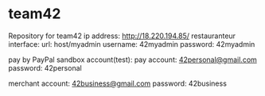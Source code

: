# team42
Repository for team42
ip address: http://18.220.194.85/
restauranteur interface:
url: host/myadmin
username: 42myadmin
password: 42myadmin

pay by PayPal sandbox account(test):
pay account: 42personal@gmail.com
password: 42personal

merchant account: 42business@gmail.com
password: 42business
